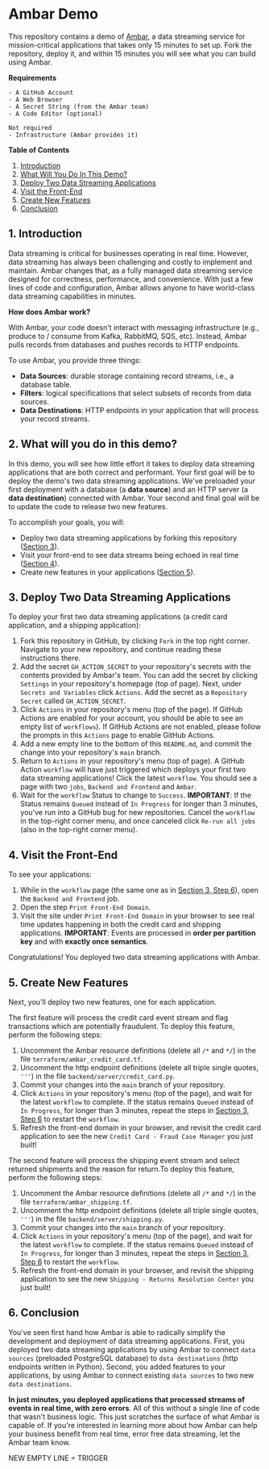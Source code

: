 # Ambar Demo

This repository contains a demo of [Ambar](https://ambar.cloud), a data streaming service for mission-critical 
applications that takes only 15 minutes to set up. Fork the repository, deploy it, and within 15 minutes you 
will see what you can build using Ambar.

**Requirements**

```
- A GitHub Account
- A Web Browser
- A Secret String (from the Ambar team)
- A Code Editor (optional)

Not required
- Infrastructure (Ambar provides it)
```

**Table of Contents**

1. [Introduction](#1-introduction)
2. [What Will You Do In This Demo?](#2-what-will-you-do-in-this-demo)
3. [Deploy Two Data Streaming Applications](#3-deploy-two-data-streaming-applications)
4. [Visit the Front-End](#4-visit-the-front-end)
5. [Create New Features](#5-create-new-features)
6. [Conclusion](#6-conclusion)

## 1. Introduction

Data streaming is critical for businesses operating in real time. However, data streaming has always been challenging 
and costly to implement and maintain. Ambar changes that, as a fully managed data streaming service designed for 
correctness, performance, and convenience. With just a few lines of code and configuration, Ambar allows anyone 
to have world-class data streaming capabilities in minutes.

**How does Ambar work?**

With Ambar, your code doesn't interact with messaging infrastructure (e.g., produce to / consume from Kafka, 
RabbitMQ, SQS, etc). Instead, Ambar pulls records from databases and pushes records to HTTP endpoints.

To use Ambar, you provide three things:

- **Data Sources**: durable storage containing record streams, i.e., a database table.
- **Filters**: logical specifications that select subsets of records from data sources.
- **Data Destinations**: HTTP endpoints in your application that will process your record streams.

## 2. What will you do in this demo?

In this demo, you will see how little effort it takes to deploy data streaming applications that are 
both correct and performant. Your first goal will be to deploy the demo's two data streaming applications. 
We've preloaded your first deployment with a database (a **data source**) and an HTTP server 
(a **data destination**) connected with Ambar. Your second and final goal will be to update the code to
release two new features.

To accomplish your goals, you will:
- Deploy two data streaming applications by forking this repository ([Section 3](#3-deploy-two-data-streaming-applications)).
- Visit your front-end to see data streams being echoed in real time ([Section 4](#4-visit-the-front-end)).
- Create new features in your applications ([Section 5](#5-create-new-features)).

## 3. Deploy Two Data Streaming Applications
To deploy your first two data streaming applications (a credit card application, and a shipping application): 

1. Fork this repository in GitHub, by clicking `Fork` in the top right corner. Navigate to your new repository, 
and continue reading these instructions there.
2. Add the secret `GH_ACTION_SECRET` to your repository's secrets with the contents provided by Ambar's 
team. You can add the secret by clicking `Settings` in your repository's homepage (top of page). Next,
under `Secrets and Variables` click `Actions`. Add the secret as a `Repository Secret` called `GH_ACTION_SECRET`.
3. Click `Actions` in your repository's menu (top of the page). If GitHub Actions are enabled for your account, 
you should be able to see an empty list of `workflows`). If GitHub Actions are not enabled, please follow the 
prompts in this `Actions` page to enable GitHub Actions.
4. Add a new empty line to the bottom of this `README.md`, and commit the change into your repository's `main` branch.
5. Return to `Actions` in your repository's menu (top of page). A GitHub Action `workflow` will have just triggered 
which deploys your first two data streaming applications! Click the latest `workflow`. You should see a page with 
two `jobs`, `Backend and Frontend` and `Ambar`.
6. Wait for the `workflow` Status to change to `Success`. **IMPORTANT**: If the Status remains `Queued` instead of 
`In Progress` for longer than 3 minutes, you've run into a GitHub bug for new repositories. Cancel the `workflow`
in the top-right corner menu, and once canceled click `Re-run all jobs` (also in the top-right corner menu).

## 4. Visit the Front-End
To see your applications:
1. While in the `workflow` page (the same one as in [Section 3, Step 6](#3-deploy-two-data-streaming-applications)),
open the `Backend and Frontend` job. 
2. Open the step `Print Front-End Domain`.
3. Visit the site under `Print Front-End Domain` in your browser to see real time updates happening in
both the credit card and shipping applications. **IMPORTANT**: Events are processed in **order per
partition key** and with **exactly once semantics**.

Congratulations! You deployed two data streaming applications with Ambar.

## 5. Create New Features
Next, you'll deploy two new features, one for each application. 

The first feature will process the credit card event stream and flag transactions which are potentially 
fraudulent.  To deploy this feature, perform the following steps:
1. Uncomment the Ambar resource definitions (delete all `/*` and `*/`) in the file `terraform/ambar_credit_card.tf`.
2. Uncomment the http endpoint definitions (delete all triple single quotes, `'''`) in the file `backend/server/credit_card.py`.
3. Commit your changes into the `main` branch of your repository.
4. Click `Actions` in your repository's menu (top of the page), and wait for the latest  `workflow` to complete. If
the status remains `Queued` instead of `In Progress`, for longer than 3 minutes, repeat the steps in 
[Section 3, Step 6](#3-deploy-two-data-streaming-applications) to restart the `workflow`.
5. Refresh the front-end domain in your browser, and revisit the credit card application to see the
new `Credit Card - Fraud Case Manager` you just built!

The second feature will process the shipping event stream and select returned shipments and the reason for 
return.To deploy this feature, perform the following steps:
1. Uncomment the Ambar resource definitions (delete all `/*` and `*/`)  in the file `terraform/ambar_shipping.tf`.
2. Uncomment the http endpoint definitions (delete all triple single quotes, `'''`) in the file  `backend/server/shipping.py`.
3. Commit your changes into the `main` branch of your repository.
4. Click `Actions` in your repository's menu (top of the page), and wait for the latest  `workflow` to complete. If
the status remains `Queued` instead of `In Progress`, for longer than 3 minutes, repeat the steps in 
[Section 3, Step 6](#3-deploy-two-data-streaming-applications) to restart the `workflow`.
5. Refresh the front-end domain in your browser, and revisit the shipping application to see the
new `Shipping - Returns Resolution Center` you just built!


## 6. Conclusion
You've seen first hand how Ambar is able to radically simplify the development and deployment of data
streaming applications. First, you deployed two data streaming applications by using Ambar to connect `data sources`
(preloaded PostgreSQL database) to `data destinations` (http endpoints written in Python). 
Second, you added features to your applications, by using Ambar to connect existing `data sources` to two new 
`data destinations`.

**In just minutes, you deployed applications that processed streams of events in real time, with zero errors**. All 
of this without a single line of code that wasn't business logic. This just scratches the surface of what Ambar 
is capable of.  If you're interested in learning more about how Ambar can help your business benefit from real time, 
error free data streaming, let the Ambar team know.

NEW EMPTY LINE = TRIGGER







